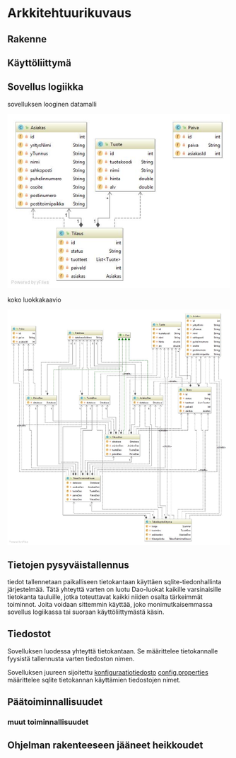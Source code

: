 # Arkkitehtuurikuvaus

## Rakenne



## Käyttöliittymä



## Sovellus logiikka

sovelluksen looginen datamalli

![sovelluksen datamalli](kuvat/datamalli.jpg)

koko luokkakaavio

![sovelluslogiikka](kuvat/luokkakaavio.jpg)

## Tietojen pysyväistallennus

tiedot tallennetaan paikalliseen tietokantaan käyttäen sqlite-tiedonhallinta järjestelmää. Tätä yhteyttä varten on luotu Dao-luokat kaikille varsinaisille tietokanta tauluille, jotka toteuttavat kaikki niiden osalta tärkeimmät toiminnot. Joita voidaan sittemmin käyttää, joko monimutkaisemmassa sovellus logiikassa tai suoraan käyttöliittymästä käsin. 

## Tiedostot

Sovelluksen luodessa yhteyttä tietokantaan. Se määrittelee tietokannalle fyysistä tallennusta varten tiedoston nimen.

Sovelluksen juureen sijoitettu [konfiguraatiotiedosto](https://github.com/Jhoneagle/otm-harjoitustyo/blob/master/CompanyCalculator/documentation/kayttoohje.md) [config.properties](https://github.com/Jhoneagle/otm-harjoitustyo/blob/master/CompanyCalculator/config.properties) määrittelee sqlite tietokannan käyttämien tiedostojen nimet.

## Päätoiminnallisuudet



### muut toiminnallisuudet



## Ohjelman rakenteeseen jääneet heikkoudet



